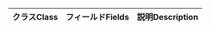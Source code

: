 | <span data-ttu-id="b4ec1-101">クラス</span><span class="sxs-lookup"><span data-stu-id="b4ec1-101">Class</span></span> | <span data-ttu-id="b4ec1-102">フィールド</span><span class="sxs-lookup"><span data-stu-id="b4ec1-102">Fields</span></span> | <span data-ttu-id="b4ec1-103">説明</span><span class="sxs-lookup"><span data-stu-id="b4ec1-103">Description</span></span> |
|:---|:---|:---|
